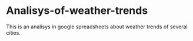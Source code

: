 # Analisys-of-weather-trends
This is an analisys in google spreadsheets about weather trends of several cities.
